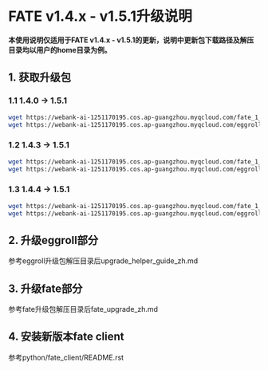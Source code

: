 # FATE v1.4.x - v1.5.1升级说明

**本使用说明仅适用于FATE v1.4.x - v1.5.1的更新，说明中更新包下载路径及解压目录均以用户的home目录为例。**



## 1. 获取升级包
### 1.1 1.4.0 -> 1.5.1
```bash
wget https://webank-ai-1251170195.cos.ap-guangzhou.myqcloud.com/fate_1_4_0-1_5_1.tar.gz
wget https://webank-ai-1251170195.cos.ap-guangzhou.myqcloud.com/eggroll_2_0_x-2_2_1.tar.gz
```

### 1.2 1.4.3 -> 1.5.1
```bash
wget https://webank-ai-1251170195.cos.ap-guangzhou.myqcloud.com/fate_1_4_3-1_5_1.tar.gz
wget https://webank-ai-1251170195.cos.ap-guangzhou.myqcloud.com/eggroll_2_0_x-2_2_1.tar.gz
```

### 1.3 1.4.4 -> 1.5.1
```bash
wget https://webank-ai-1251170195.cos.ap-guangzhou.myqcloud.com/fate_1_4_4-1_5_1.tar.gz
wget https://webank-ai-1251170195.cos.ap-guangzhou.myqcloud.com/eggroll_2_0_x-2_2_1.tar.gz
```

## 2. 升级eggroll部分

参考eggroll升级包解压目录后upgrade_helper_guide_zh.md


## 3. 升级fate部分

参考fate升级包解压目录后fate_upgrade_zh.md


## 4. 安装新版本fate client
参考python/fate_client/README.rst

